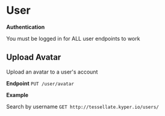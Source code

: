 # User

**Authentication**

You must be logged in for ALL user endpoints to work

## Upload Avatar

  Upload an avatar to a user's account

  **Endpoint** `PUT /user/avatar`

  **Example**

  Search by username
  `GET http://tessellate.kyper.io/users/`
